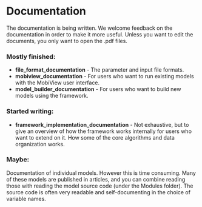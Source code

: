 # Documentation

The documentation is being written. 
We welcome feedback on the documentation in order to make it more useful. Unless you want to edit the documents, you only want to open the .pdf files.

### Mostly finished:
- **file_format_documentation** - The parameter and input file formats.
- **mobiview_documentation** - For users who want to run existing models with the MobiView user interface.
- **model_builder_documentation** - For users who want to build new models using the framework.

### Started writing:
- **framework_implementation_documentation** - Not exhaustive, but to give an overview of how the framework works internally for users who want to extend on it. How some of the core algorithms and data organization works.


### Maybe:
Documentation of individual models. However this is time consuming. Many of these models are published in articles, and you can combine reading those with reading the model source code (under the Modules folder). The source code is often very readable and self-documenting in the choice of variable names.

